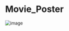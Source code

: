 # Movie_Poster
![image](https://github.com/ianmol3107/Movie_Poster/assets/107785867/384d3057-fa5f-43f3-aa43-67174b05de3f)
